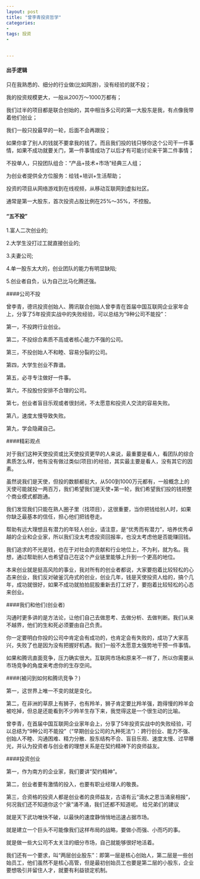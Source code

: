 ```yaml
---
layout: post
title: "曾李青投资哲学"
categories:
- 
tags: 投资
- 

 
---
```


#### 出手逻辑

只在我熟悉的、细分的行业做(比如网游)，没有经验的就不投；

我的投资规模更大，一般从200万～1000万都有；

我们过半的项目都是联合创始的，其中相当多公司的第一大股东是我，有点像我带着他们创业；

我们一般只投最早的一轮，后面不会再跟投；

如果你拿了别人的钱就不要拿我的钱了。而且我们投的钱只够你这个公司干一件事情，如果不成功就要关门，第一件事情成功了以后才有可能讨论来干第二件事情；

不投单人，只投团队组合：“产品+技术+市场”经典三人组；

为创业者提供全方位服务：给钱+培训+生活帮助；

投资的项目从网络游戏到在线视频，从移动互联网到虚拟社区。

通常是第一大股东，首次投资占股比例在25%～35%，不控股。
 

#### “五不投”

1.富人二次创业的;

2.大学生没打过工就直接创业的;

3.夫妻公司;

4.单一股东太大的，创业团队的能力有明显缺陷;

5.创业者自负，认为自己比马化腾还强。

####公司不投

曾李青，德讯投资创始人、腾讯联合创始人曾李青在首届中国互联网企业家年会上，分享了5年投资实战中的失败经验，可以总结为“9种公司不能投”：

第一，不投跨行业创业。

第二，不投综合素质不高或者核心能力不强的公司。

第三，不投创始人不和睦、容易分裂的公司。

第四，大学生创业不靠谱。

第五，必寻专注做好一件事。

第六，不投股份安排不合理的公司。

第七，创业者盲目乐观或者很封闭，不太愿意和投资人交流的容易失败。

第八，速度太慢导致失败。

第九，学会隐藏自己。

####精彩观点

对于我们这种天使投资或比天使投资更早的人来说，最重要是看人，看团队的综合素质怎么样，他有没有做过类似(项目)的经验，其实最主要是看人，没有其它的因素。

虽然说我们是天使，但投的数额都挺大，从500到1000万元都有，一般概念上的天使可能就投一两百万，我们希望我们是天使+第一轮，我们希望我们投的钱把整个商业模式都跑通。

我们发现我们只能在熟人圈子里（找项目），这很重要，当你把钱给别人时，如果你缺乏最基本的信任，担心他们把钱卷走。

帮助有远大理想且有潜力的年轻人创业，请注意，是“优秀而有潜力”，培养优秀卓越的企业和企业家，所以我们没太考虑投资回报率，也没太考虑他是否能赚回钱。

我们追求的不光是钱，也在于对社会的贡献和行业地位上，不为利，就为名。我想，通过帮助别人也希望自己在这个产业链里能够上升到一个更高的地位。

本来创业就是挺高风险的事业，我对所有的创业者都说，大家要抱着比较轻松的心态来创业，我们反对破釜沉舟式的创业，创业几年，钱是天使投资人给的，搞个几年，成功就很好，如果不成功就拍拍屁股重新去打工好了，要抱着比较轻松的心态来创业。

####我们和他们(创业者)

沟通时更多讲的是方法论，让他们自己去做思考、去做分析、去做判断。我们从来不越界，他们的生和死必须要由自己负责。

你一定要明白你投的公司中肯定会有成功的，也肯定会有失败的，成功了大家高兴，失败了也是因为没有把握好机遇。我们一般不太愿意太强势地干预一件事情。

如果和腾讯直面竞争，压力确实很大。互联网市场和原来不一样了，所以你需要从市场竞争的角度来考虑你的生存空间。

####(被问到如何和腾讯竞争？)

第一，这世界上唯一不变的就是变化。

第二，在非洲的草原上有狮子，也有羚羊，狮子肯定要比羚羊强，跑得慢的羚羊会被吃掉，但总是还能看到不少羚羊生存下来，我觉得这是一个很生动的比喻。

曾李青，在首届中国互联网企业家年会上，分享了5年投资实战中的失败经验，可以总结为“9种公司不能投”（“早期创业公司的九种死法”）：跨行创业、能力不强、创始人不睦、沟通困难、精力分散、股东结构不合、盲目乐观、速度太慢、过早曝光，并认为投资者与创业者的理想关系是在契约精神下的良师益友。

####投资创业

第一，作为南方的企业家，我们要讲“契约精神”。

第二，创业者要有激情的投入，也要有职业经理人的敬畏。

第三，合资格的投资人都是创业者的良师益友，古语有云“滴水之恩当涌泉相报”，何况我们还不知道你这个“泉”涌不涌，我们还都不知道呢。
给兄弟们的建议

就是天下武功唯快不破，以最快的速度静悄悄地迅速占据市场。

就是建立一个巨头不可能像我们这样布局的战略，要做小而强、小而巧的事。

就是做一些大公司不太关注的细分市场，自己就能够很好地活着。

我们还有一个要求，叫“两层创业股东”：即第一层是核心创始人，第二层是一些创始员工，他们虽然不是核心高管，但是最初创始员工也要是第二层的小股东，企业要想吸引并留住人才，就要有利益锁定机制。


